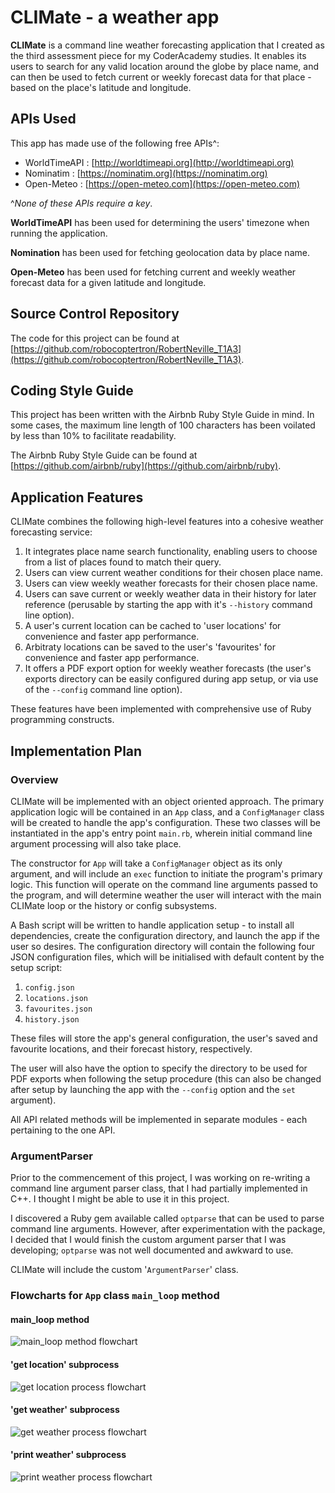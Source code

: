 # CLIMate - a weather app

**CLIMate** is a command line weather forecasting application that I created as
the third assessment piece for my CoderAcademy studies. It enables its
users to search for any valid location around the globe by place name,
and can then be used to fetch current or weekly forecast data for
that place - based on the place's latitude and longitude.

## APIs Used

This app has made use of the following free APIs^:

- WorldTimeAPI : [http://worldtimeapi.org](http://worldtimeapi.org)
- Nominatim : [https://nominatim.org](https://nominatim.org)
- Open-Meteo : [https://open-meteo.com](https://open-meteo.com)

^*None of these APIs require a key*.

**WorldTimeAPI** has been used for determining the users' timezone when
running the application.

**Nomination** has been used for fetching geolocation data by place name.

**Open-Meteo** has been used for fetching current and weekly weather forecast
data for a given latitude and longitude.


## Source Control Repository

The code for this project can be found at 
[https://github.com/robocoptertron/RobertNeville_T1A3](https://github.com/robocoptertron/RobertNeville_T1A3).

## Coding Style Guide

This project has been written with the Airbnb Ruby Style Guide in mind.
In some cases, the maximum line length of 100 characters has been voilated 
by less than 10% to facilitate readability.

The Airbnb Ruby Style Guide can be found at 
[https://github.com/airbnb/ruby](https://github.com/airbnb/ruby).

## Application Features

CLIMate combines the following high-level features into a cohesive weather
forecasting service:

1. It integrates place name search functionality, enabling users to choose
from a list of places found to match their query.
2. Users can view current weather conditions for their chosen place name.
3. Users can view weekly weather forecasts for their chosen place name.
4. Users can save current or weekly weather data in their history for
later reference (perusable by starting the app with it's `--history`
command line option).
5. A user's current location can be cached to 'user locations' for 
convenience and faster app performance.
6. Arbitraty locations can be saved to the user's 'favourites' for 
convenience and faster app performance.
7. It offers a PDF export option for weekly weather forecasts (the user's
exports directory can be easily configured during app setup, or via use
of the `--config` command line option).

These features have been implemented with comprehensive use of Ruby
programming constructs.

## Implementation Plan

### Overview

CLIMate will be implemented with an object oriented approach. The primary 
application logic will be contained in an `App` class, and a `ConfigManager`
class will be created to handle the app's configuration. These two
classes will be instantiated in the app's entry point `main.rb`, wherein
initial command line argument processing will also take place. 

The constructor
for `App` will take a `ConfigManager` object as its only argument, and
will include an `exec` function to initiate the program's primary logic.
This function will operate on the command line arguments passed to the 
program, and will determine weather the user will interact with the
main CLIMate loop or the history or config subsystems.

A Bash script will be written to handle application setup - to install
all dependencies, create the configuration directory, 
and launch the app if the user so desires. The configuration directory
will contain the following four JSON configuration files, which will
be initialised with default content by the setup script:

1. `config.json`
2. `locations.json`
3. `favourites.json`
4. `history.json`

These files will store the app's general configuration, the user's
saved and favourite locations, and their forecast history, respectively.

The user will also have the option to specify the directory to be used for
PDF exports when following the setup procedure (this can also be changed
after setup by launching the app with the `--config` option and 
the `set` argument).

All API related methods will be implemented in separate modules - each 
pertaining to the one API.

### ArgumentParser

Prior to the commencement of this project, I was working on re-writing
a command line argument parser class, that I had partially implemented in
C++. I thought I might be able to use it in this project.

I discovered a Ruby gem available called `optparse` that can be used to parse
command line arguments. However, after experimentation with the package,
I decided that I would finish the custom argument parser that I was developing; 
`optparse` was not well documented and awkward to use.

CLIMate will include the custom '`ArgumentParser`' class.

### Flowcharts for `App` class `main_loop` method

#### main_loop method
![main_loop method flowchart](./docs/main_loop_flowchart.png)

#### 'get location' subprocess
![get location process flowchart](./docs/get-location-flowchart.png)

#### 'get weather' subprocess
![get weather process flowchart](./docs/get-weather-flowchart.png)

#### 'print weather' subprocess
![print weather process flowchart](./docs/print-weather-flowchart.png)
